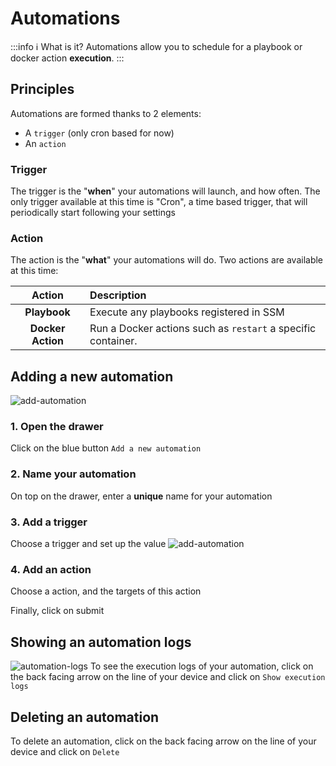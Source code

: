 # Automations

:::info ℹ️ What is it?
Automations allow you to schedule for a playbook or docker action **execution**.
:::

## Principles
Automations are formed thanks to 2 elements:
- A `trigger` (only cron based for now)
- An `action`

### Trigger
The trigger is the "**when**" your automations will launch, and how often.
The only trigger available at this time is "Cron", a time based trigger, that will periodically start following your settings 

### Action
The action is the "**what**" your automations will do.
Two actions are available at this time:

|         Action         | Description                                                  | 
|:----------------------:|:-------------------------------------------------------------|
|        **Playbook**        | Execute any playbooks registered in SSM                      |
|     **Docker Action**      | Run a Docker actions such as `restart` a specific container. |

## Adding a new automation
![add-automation](/automations/add-automation.gif)

### 1. Open the drawer
Click on the blue button `Add a new automation`

### 2. Name your automation
On top on the drawer, enter a **unique** name for your automation

### 3. Add a trigger
Choose a trigger and set up the value
![add-automation](/automations/setup-cron.gif)
### 4. Add an action
Choose a action, and the targets of this action

Finally, click on submit

## Showing an automation logs
![automation-logs](/automations/automation-logs.gif)
To see the execution logs of your automation, click on the back facing arrow on the line of your device and click on `Show execution logs`

## Deleting an automation
To delete an automation, click on the back facing arrow on the line of your device and click on `Delete`

